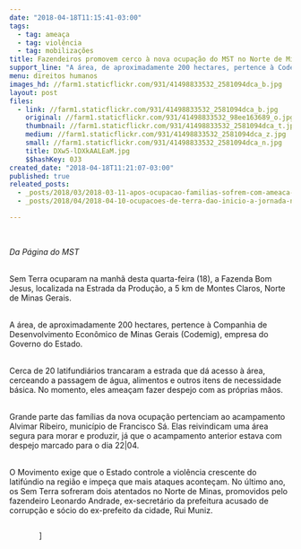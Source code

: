 ```yaml
---
date: "2018-04-18T11:15:41-03:00"
tags:
  - tag: ameaça
  - tag: violência
  - tag: mobilizações
title: Fazendeiros promovem cerco à nova ocupação do MST no Norte de Minas
support_line: "​A área, de aproximadamente 200 hectares, pertence à Codemig, empresa do Governo do Estado"
menu: direitos humanos
images_hd: //farm1.staticflickr.com/931/41498833532_2581094dca_b.jpg
layout: post
files:
  - link: //farm1.staticflickr.com/931/41498833532_2581094dca_b.jpg
    original: //farm1.staticflickr.com/931/41498833532_98ee163689_o.jpg
    thumbnail: //farm1.staticflickr.com/931/41498833532_2581094dca_t.jpg
    medium: //farm1.staticflickr.com/931/41498833532_2581094dca_z.jpg
    small: //farm1.staticflickr.com/931/41498833532_2581094dca_n.jpg
    title: DXw5-lDXkAALEaM.jpg
    $$hashKey: 0J3
created_date: "2018-04-18T11:21:07-03:00"
published: true
releated_posts:
  - _posts/2018/03/2018-03-11-apos-ocupacao-familias-sofrem-com-ameaca-de-despejo-em-duartina.md
  - _posts/2018/04/2018-04-10-ocupacoes-de-terra-dao-inicio-a-jornada-nacional-de-lutas-por-reforma-agraria-e-por-lula-livre.md

---
```

<p>&nbsp;</p>

<p><em>Da P&aacute;gina do MST&nbsp;</em></p>

<p><br />
​Sem Terra ocuparam&nbsp;na manh&atilde; desta quarta-feira (18), a Fazenda Bom Jesus, localizada na Estrada da Produ&ccedil;&atilde;o, a&nbsp;5 km de Montes Claros, Norte de Minas Gerais.</p>

<p><br />
A &aacute;rea, de aproximadamente 200 hectares, pertence &agrave; Companhia de Desenvolvimento Econ&ocirc;mico de Minas Gerais (Codemig), empresa do Governo do Estado.</p>

<p><br />
Cerca de 20 latifundi&aacute;rios trancaram a estrada que d&aacute; acesso &agrave; &aacute;rea, cerceando a passagem de &aacute;gua, alimentos e outros itens de necessidade b&aacute;sica. No momento, eles amea&ccedil;am fazer despejo com as pr&oacute;prias m&atilde;os.</p>

<p><br />
Grande parte das fam&iacute;lias da nova ocupa&ccedil;&atilde;o pertenciam ao acampamento Alvimar Ribeiro, munic&iacute;pio de Francisco S&aacute;. Elas reivindicam uma &aacute;rea segura para morar e produzir, j&aacute; que o acampamento anterior estava com despejo marcado para o dia 22|04.</p>

<p><br />
O Movimento exige que o Estado controle a viol&ecirc;ncia crescente do latif&uacute;ndio na regi&atilde;o e impe&ccedil;a que mais ataques aconte&ccedil;am. No &uacute;ltimo ano, os Sem Terra sofreram dois atentados no Norte de Minas, promovidos pelo fazendeiro Leonardo Andrade, ex-secret&aacute;rio da prefeitura acusado de corrup&ccedil;&atilde;o e s&oacute;cio do ex-prefeito da cidade, Rui Muniz.</p>

<div class="adn ads" data-legacy-message-id="162d90f3849783ec" data-message-id="162d90f3849783ec" style="border-left: 1px solid transparent; padding-bottom: 20px; padding-left: 8px;">
<div class="gs" style="margin-left: 44px;">
<div class="ii gt " id=":oi" style="direction: ltr; margin: 5px 15px 0px 0px; padding-bottom: 5px; position: relative;">
<div class="a3s aXjCH m162d90f3849783ec" id=":zx" style="overflow: hidden;">
<p dir="ltr" style="">]</p>
</div>
</div>
</div>
</div>
